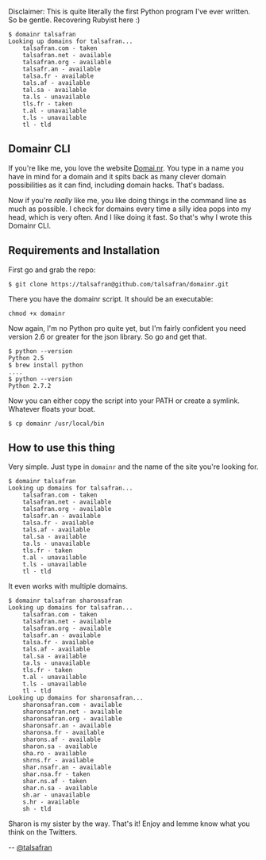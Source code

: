 Disclaimer: This is quite literally the first Python program I've ever written. So be gentle. Recovering Rubyist here :)

    $ domainr talsafran
    Looking up domains for talsafran...
        talsafran.com - taken
        talsafran.net - available
        talsafran.org - available
        talsafr.an - available
        talsa.fr - available
        tals.af - available
        tal.sa - available
        ta.ls - unavailable
        tls.fr - taken
        t.al - unavailable
        t.ls - unavailable
        tl - tld

## Domainr CLI
If you're like me, you love the website [Domai.nr](http://domai.nr). You type in a name you have in mind for a domain and it spits back as many clever domain possibilities as it can find, including domain hacks. That's badass.

Now if you're *really* like me, you like doing things in the command line as much as possible. I check for domains every time a silly idea pops into my head, which is very often. And I like doing it fast. So that's why I wrote this Domainr CLI.

## Requirements and Installation
First go and grab the repo:

    $ git clone https://talsafran@github.com/talsafran/domainr.git

There you have the domainr script. It should be an executable:

    chmod +x domainr

Now again, I'm no Python pro quite yet, but I'm fairly confident you need version 2.6 or greater for the json library. So go and get that.

    $ python --version
    Python 2.5
    $ brew install python
    ....
    $ python --version
    Python 2.7.2

Now you can either copy the script into your PATH or create a symlink. Whatever floats your boat.

    $ cp domainr /usr/local/bin

## How to use this thing
Very simple. Just type in ``domainr`` and the name of the site you're looking for.

    $ domainr talsafran
    Looking up domains for talsafran...
        talsafran.com - taken
        talsafran.net - available
        talsafran.org - available
        talsafr.an - available
        talsa.fr - available
        tals.af - available
        tal.sa - available
        ta.ls - unavailable
        tls.fr - taken
        t.al - unavailable
        t.ls - unavailable
        tl - tld

It even works with multiple domains.

    $ domainr talsafran sharonsafran
    Looking up domains for talsafran...
        talsafran.com - taken
        talsafran.net - available
        talsafran.org - available
        talsafr.an - available
        talsa.fr - available
        tals.af - available
        tal.sa - available
        ta.ls - unavailable
        tls.fr - taken
        t.al - unavailable
        t.ls - unavailable
        tl - tld
    Looking up domains for sharonsafran...
        sharonsafran.com - available
        sharonsafran.net - available
        sharonsafran.org - available
        sharonsafr.an - available
        sharonsa.fr - available
        sharons.af - available
        sharon.sa - available
        sha.ro - available
        shrns.fr - available
        shar.nsafr.an - available
        shar.nsa.fr - taken
        shar.ns.af - taken
        shar.n.sa - available
        sh.ar - unavailable
        s.hr - available
        sh - tld

Sharon is my sister by the way. That's it! Enjoy and lemme know what you think on the Twitters.

-- [@talsafran](http://twitter.com/talsafran)
